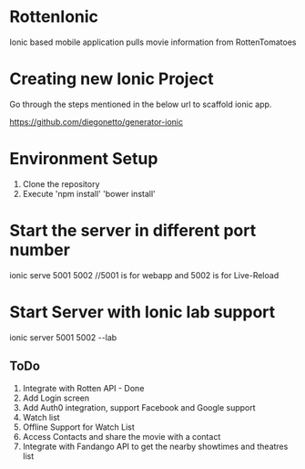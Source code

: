 RottenIonic
===========

Ionic based mobile application pulls movie information from RottenTomatoes


Creating new Ionic Project
=============================
  Go through the steps mentioned in the below url to scaffold ionic app.

  https://github.com/diegonetto/generator-ionic

Environment Setup
==================
1. Clone the repository
2. Execute
  'npm install'
  'bower install'

Start the server in different port number
==========================================
ionic serve 5001 5002     //5001 is for webapp and 5002 is for Live-Reload

Start Server with Ionic lab support
=====================================
ionic server 5001 5002 --lab

ToDo
-----
1. Integrate with Rotten API - Done
2. Add Login screen
3. Add Auth0 integration, support Facebook and Google support
4. Watch list
5. Offline Support for Watch List
6. Access Contacts and share the movie with a contact
7. Integrate with Fandango API to get the nearby showtimes and theatres list
